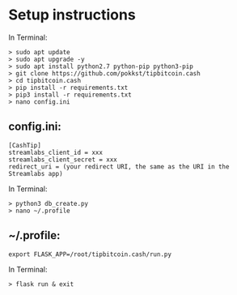 # Setup instructions

In Terminal:

```
> sudo apt update
> sudo apt upgrade -y
> sudo apt install python2.7 python-pip python3-pip
> git clone https://github.com/pokkst/tipbitcoin.cash
> cd tipbitcoin.cash
> pip install -r requirements.txt
> pip3 install -r requirements.txt
> nano config.ini
```

## config.ini:

```
[CashTip]
streamlabs_client_id = xxx
streamlabs_client_secret = xxx
redirect_uri = (your redirect URI, the same as the URI in the Streamlabs app)
```

In Terminal:

```
> python3 db_create.py
> nano ~/.profile
```

## ~/.profile:

```
export FLASK_APP=/root/tipbitcoin.cash/run.py
```
	
In Terminal:

```
> flask run & exit
```
